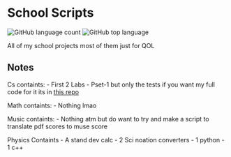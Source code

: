 # School Scripts
![GitHub language count](https://img.shields.io/github/languages/count/TheArctesian/SchoolFiles)
![GitHub top language](https://img.shields.io/github/languages/top/thearctesian/SchoolFiles)

All of my school projects most of them just for QOL

## Notes
   Cs containts:
        - First 2 Labs 
        - Pset-1 but only the tests if you want my full code for it its in [this repo](https://github.com/TheArctesian/attempt2e)
    
   Math containts: 
        - Nothing lmao

   Music containts:
        - Nothing atm but do want to try and make a script to translate pdf scores to muse score
    
   Physics Containts
        - A stand dev calc
        - 2 Sci noation converters 
            - 1 python
            - 1 c++
